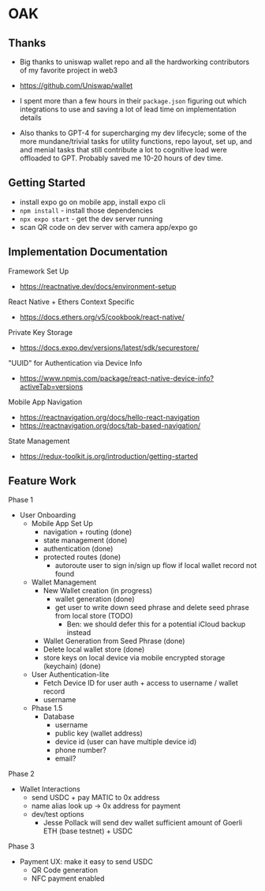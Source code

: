 # OAK

## Thanks
- Big thanks to uniswap wallet repo and all the hardworking contributors of my favorite project in web3
- https://github.com/Uniswap/wallet
- I spent more than a few hours in their `package.json` figuring out which integrations to use and saving a lot of lead time on implementation details

- Also thanks to GPT-4 for supercharging my dev lifecycle; some of the more mundane/trivial tasks for utility functions, repo layout, set up, and and menial tasks that still contribute a lot to cognitive load were offloaded to GPT. Probably saved me 10-20 hours of dev time.

## Getting Started
- install expo go on mobile app, install expo cli
- `npm install` - install those dependencies
- `npx expo start` - get the dev server running
- scan QR code on dev server with camera app/expo go

## Implementation Documentation

Framework Set Up
- https://reactnative.dev/docs/environment-setup

React Native + Ethers Context Specific
- https://docs.ethers.org/v5/cookbook/react-native/

Private Key Storage
- https://docs.expo.dev/versions/latest/sdk/securestore/

"UUID" for Authentication via Device Info
- https://www.npmjs.com/package/react-native-device-info?activeTab=versions

Mobile App Navigation
- https://reactnavigation.org/docs/hello-react-navigation
- https://reactnavigation.org/docs/tab-based-navigation/

State Management
- https://redux-toolkit.js.org/introduction/getting-started

## Feature Work

Phase 1
- User Onboarding
    - Mobile App Set Up
        - navigation + routing (done)
        - state management (done)
        - authentication (done)
        - protected routes (done)
            - autoroute user to sign in/sign up flow if local wallet record not found
    - Wallet Management
        - New Wallet creation (in progress)
            - wallet generation (done)
            - get user to write down seed phrase and delete seed phrase from local store (TODO)
                - Ben: we should defer this for a potential iCloud backup instead
        - Wallet Generation from Seed Phrase (done)
        - Delete local wallet store (done)
        - store keys on local device via mobile encrypted storage (keychain) (done)
    - User Authentication-lite
        - Fetch Device ID for user auth + access to username / wallet record
        - username
    - Phase 1.5
        - Database
            - username
            - public key (wallet address)
            - device id (user can have multiple device id)
            - phone number?
            - email?

Phase 2
- Wallet Interactions
    - send USDC + pay MATIC to 0x address
    - name alias look up -> 0x address for payment
    - dev/test options
        - Jesse Pollack will send dev wallet sufficient amount of Goerli ETH (base testnet) + USDC

Phase 3
- Payment UX: make it easy to send USDC
    - QR Code generation
    - NFC payment enabled
